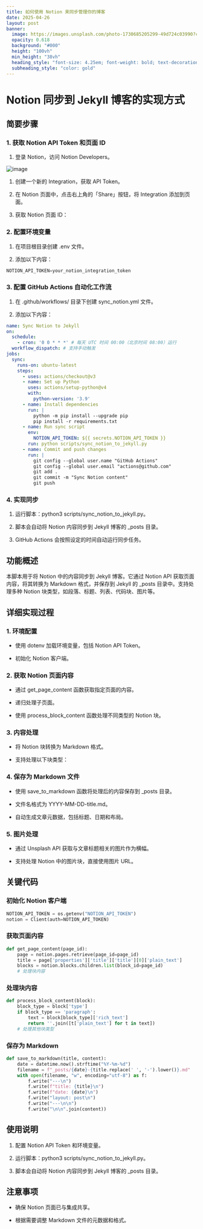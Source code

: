 ```yaml
---
title: 如何使用 Notion 来同步管理你的博客
date: 2025-04-26
layout: post
banner:
  image: https://images.unsplash.com/photo-1730685205299-49d724c03990?crop=entropy&cs=tinysrgb&fit=max&fm=jpg&ixid=M3w2OTIwMzJ8MHwxfHJhbmRvbXx8fHx8fHx8fDE3NDU2NTU4NzF8&ixlib=rb-4.0.3&q=80&w=1080
  opacity: 0.618
  background: "#000"
  height: "100vh"
  min_height: "38vh"
  heading_style: "font-size: 4.25em; font-weight: bold; text-decoration: underline"
  subheading_style: "color: gold"
---
```


# Notion 同步到 Jekyll 博客的实现方式

## 简要步骤

### 1. 获取 Notion API Token 和页面 ID

1. 登录 Notion，访问 Notion Developers。

![image](https://prod-files-secure.s3.us-west-2.amazonaws.com/a7a0cc5a-89b9-4cda-8686-1fba0ca52f40/d19c1afe-dea5-4312-9333-786b0ba83054/image.png?X-Amz-Algorithm=AWS4-HMAC-SHA256&X-Amz-Content-Sha256=UNSIGNED-PAYLOAD&X-Amz-Credential=ASIAZI2LB466R2MB3R2W%2F20250426%2Fus-west-2%2Fs3%2Faws4_request&X-Amz-Date=20250426T082431Z&X-Amz-Expires=3600&X-Amz-Security-Token=IQoJb3JpZ2luX2VjEKf%2F%2F%2F%2F%2F%2F%2F%2F%2F%2FwEaCXVzLXdlc3QtMiJGMEQCIBftlUV453JEkSxrEPOFGg6YtfncDEa9T%2FRr6ib7htIzAiA43nugXg5JshTTuIwpD3%2F%2FihSxOc4zsXRQXcfk4RSN6Sr%2FAwhAEAAaDDYzNzQyMzE4MzgwNSIM8IVD7%2FHsP7U2AYd5KtwDa5L%2Fhlh%2BfwYeI5%2Fm9di7k7qLMzzmJR3ZJxbzDqDv4wB0zQhI89qNPLGW2CfKA6y5KsJ5FwuEL2H7gpdZ57NvVT29twBi2xApK3PtOIgWCV9a34dZ74sEqbOdReqp4U1Gh8T0Im5tjJK152uP1gzN6DyMQ8KuJb249lLsQUC8cFkLeXk275DQ4ccaHBtQBy%2BPPAikHllTK9FYdbbKf94EWIL0uuhF1ESOUFlLkmxast9qxFp%2BoWiGEVOe2bEPUpzShGFtJrxXpo2I6N%2ByVTYPrK1ByWiKU43EjLxlyB%2FqSBycLBIoc3yGYSE8NYu1vq7CNRkPJMXIK2hmouqt%2FfnEwnBqFLfgpPU9atqxMrDuZ1zyDfpaDyOoReBjobI8XL7XtwiFynnnxNCa2w0rM%2Bib3KrHP0oETBWT1JVS%2FienfrCYJAeD6OxDliLQ6cgbTco7hmMa0%2FsfIK7Mua55ku2ucMJKbCzDxqvij9NKnLAubX1hovKFzHGpRuCnul1PJZzobGz1SDyfdwlLbKTGP3yPFoyiwrLM0VpQ1PvpKi0o8UZFuergmx%2BbJnqA4uiZQN%2BBvecaStDkJzvYCOHVc%2BbQVIRNsximblmw0ZMRHKKaZY9QQaLsvGWBceRUCUownYSywAY6pgFl%2Fh1BTwi0kzEGZd2uZrgb4s8zxb3iTJA4qRF%2BodEWIy97kUG%2BNa1gmrtK7vABfThdR0MccsLL3%2Fg2SMPb3YdCe1iM3rQUjI3UrKuuR8RcToNvyornDOCOhwEnXWKwZxrIN1UGpN3pFF%2Fg17Wc8t%2BVEqHuwchotPb4Zcdv%2BwCsk908ZE3JGj8zPsU4yRJHZJogQ3xwOllGRMln1g1m6MSp%2BvTgudng&X-Amz-Signature=dfc9538dd591eff4ba7a13ec2034683b2f7d20258897a0d60e7f84c02c692d52&X-Amz-SignedHeaders=host&x-id=GetObject)

1. 创建一个新的 Integration，获取 API Token。

1. 在 Notion 页面中，点击右上角的「Share」按钮，将 Integration 添加到页面。

1. 获取 Notion 页面 ID：


### 2. 配置环境变量

1. 在项目根目录创建 .env 文件。

1. 添加以下内容：

```javascript
NOTION_API_TOKEN=your_notion_integration_token
```

### 3. 配置 GitHub Actions 自动化工作流

1. 在 .github/workflows/ 目录下创建 sync_notion.yml 文件。

1. 添加以下内容：

```yaml
name: Sync Notion to Jekyll
on:
  schedule:
    - cron: '0 0 * * *' # 每天 UTC 时间 00:00（北京时间 08:00）运行
  workflow_dispatch: # 支持手动触发
jobs:
  sync:
    runs-on: ubuntu-latest
    steps:
      - uses: actions/checkout@v3
      - name: Set up Python
        uses: actions/setup-python@v4
        with:
          python-version: '3.9'
      - name: Install dependencies
        run: |
          python -m pip install --upgrade pip
          pip install -r requirements.txt
      - name: Run sync script
        env:
          NOTION_API_TOKEN: ${{ secrets.NOTION_API_TOKEN }}
        run: python scripts/sync_notion_to_jekyll.py
      - name: Commit and push changes
        run: |
          git config --global user.name "GitHub Actions"
          git config --global user.email "actions@github.com"
          git add .
          git commit -m "Sync Notion content"
          git push
```

### 4. 实现同步

1. 运行脚本：python3 scripts/sync_notion_to_jekyll.py。

1. 脚本会自动将 Notion 内容同步到 Jekyll 博客的 _posts 目录。

1. GitHub Actions 会按照设定的时间自动运行同步任务。

## 功能概述

本脚本用于将 Notion 中的内容同步到 Jekyll 博客。它通过 Notion API 获取页面内容，将其转换为 Markdown 格式，并保存到 Jekyll 的 _posts 目录中。支持处理多种 Notion 块类型，如段落、标题、列表、代码块、图片等。

## 详细实现过程

### 1. 环境配置

- 使用 dotenv 加载环境变量，包括 Notion API Token。

- 初始化 Notion 客户端。

### 2. 获取 Notion 页面内容

- 通过 get_page_content 函数获取指定页面的内容。

- 递归处理子页面。

- 使用 process_block_content 函数处理不同类型的 Notion 块。

### 3. 内容处理

- 将 Notion 块转换为 Markdown 格式。

- 支持处理以下块类型：


### 4. 保存为 Markdown 文件

- 使用 save_to_markdown 函数将处理后的内容保存到 _posts 目录。

- 文件名格式为 YYYY-MM-DD-title.md。

- 自动生成文章元数据，包括标题、日期和布局。

### 5. 图片处理

- 通过 Unsplash API 获取与文章标题相关的图片作为横幅。

- 支持处理 Notion 中的图片块，直接使用图片 URL。

## 关键代码

### 初始化 Notion 客户端

```python
NOTION_API_TOKEN = os.getenv("NOTION_API_TOKEN")
notion = Client(auth=NOTION_API_TOKEN)
```

### 获取页面内容

```python
def get_page_content(page_id):
    page = notion.pages.retrieve(page_id=page_id)
    title = page['properties']['title']['title'][0]['plain_text']
    blocks = notion.blocks.children.list(block_id=page_id)
    # 处理块内容
```

### 处理块内容

```python
def process_block_content(block):
    block_type = block['type']
    if block_type == 'paragraph':
        text = block[block_type]['rich_text']
        return ''.join([t['plain_text'] for t in text])
    # 处理其他块类型
```

### 保存为 Markdown

```python
def save_to_markdown(title, content):
    date = datetime.now().strftime("%Y-%m-%d")
    filename = f"_posts/{date}-{title.replace(' ', '-').lower()}.md"
    with open(filename, "w", encoding="utf-8") as f:
        f.write("---\n")
        f.write(f"title: {title}\n")
        f.write(f"date: {date}\n")
        f.write("layout: post\n")
        f.write("---\n\n")
        f.write("\n\n".join(content))
```

## 使用说明

1. 配置 Notion API Token 和环境变量。

1. 运行脚本：python3 scripts/sync_notion_to_jekyll.py。

1. 脚本会自动将 Notion 内容同步到 Jekyll 博客的 _posts 目录。

## 注意事项

- 确保 Notion 页面已与集成共享。

- 根据需要调整 Markdown 文件的元数据和格式。